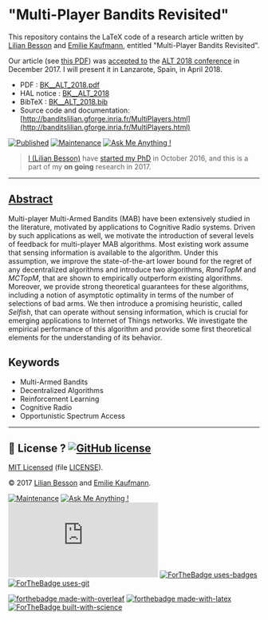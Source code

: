 # "Multi-Player Bandits Revisited"
This repository contains the LaTeX code of a research article written by [Lilian Besson](https://perso.crans.org/besson/) and [Emilie Kaufmann](http://chercheurs.lille.inria.fr/ekaufman/research.html), entitled "Multi-Player Bandits Revisited".

Our article (see [this PDF](https://www.overleaf.com/docs/11430087jsptnnkcsnch/pdf.pdf)) was [accepted to](http://www.cs.cornell.edu/conferences/alt2018/accepted.html) the [ALT 2018 conference](http://www.cs.cornell.edu/conferences/alt2018/) in December 2017.
I will present it in Lanzarote, Spain, in April 2018.

- PDF : [BK__ALT_2018.pdf](https://hal.inria.fr/hal-01629733/document)
- HAL notice : [BK__ALT_2018](https://hal.inria.fr/hal-01629733/)
- BibTeX : [BK__ALT_2018.bib](https://hal.inria.fr/hal-01629733/bibtex)
- Source code and documentation: [http://banditslilian.gforge.inria.fr/MultiPlayers.html](http://banditslilian.gforge.inria.fr/MultiPlayers.html)

[![Published](https://img.shields.io/badge/Published%3F-accepted-green.svg)](http://www.cs.cornell.edu/conferences/alt2018/index.html#accepted)
[![Maintenance](https://img.shields.io/badge/Maintained%3F-yes-green.svg)](https://bitbucket.org/lbesson/multi-player-bandits-revisited/commits/)
[![Ask Me Anything !](https://img.shields.io/badge/Ask%20me-anything-1abc9c.svg)](https://bitbucket.org/lbesson/ama)

> [I (Lilian Besson)](https://perso.crans.org/besson/) have [started my PhD](https://perso.crans.org/besson/phd/) in October 2016, and this is a part of my **on going** research in 2017.

----

## [Abstract](abstract.md)
Multi-player Multi-Armed Bandits (MAB) have been extensively studied in the literature, motivated by applications to Cognitive Radio systems. Driven by such applications as well, we motivate the introduction of several levels of feedback for multi-player MAB algorithms. Most existing work assume that sensing information is available to the algorithm. Under this assumption, we improve the state-of-the-art lower bound for the regret of any decentralized algorithms and introduce two algorithms, *RandTopM* and *MCTopM*, that are shown to empirically outperform existing algorithms. Moreover, we provide strong theoretical guarantees for these algorithms, including a notion of asymptotic optimality in terms of the number of selections of bad arms. We then introduce a promising heuristic, called *Selfish*, that can operate without sensing information, which is crucial for emerging applications to Internet of Things networks. We investigate the empirical performance of this algorithm and provide some first theoretical elements for the understanding of its behavior.

## Keywords
- Multi-Armed Bandits
- Decentralized Algorithms
- Reinforcement Learning
- Cognitive Radio
- Opportunistic Spectrum Access

----

## :scroll: License ? [![GitHub license](https://img.shields.io/github/license/Naereen/badges.svg)](https://bitbucket.org/lbesson/multi-player-bandits-revisited/src/master/LICENSE)
[MIT Licensed](https://lbesson.mit-license.org/) (file [LICENSE](LICENSE)).

© 2017 [Lilian Besson](https://perso.crans.org/besson/) and [Emilie Kaufmann](http://chercheurs.lille.inria.fr/ekaufman/research.html).

[![Maintenance](https://img.shields.io/badge/Maintained%3F-yes-green.svg)](https://bitbucket.org/lbesson/multi-player-bandits-revisited/commits/)
[![Ask Me Anything !](https://img.shields.io/badge/Ask%20me-anything-1abc9c.svg)](https://bitbucket.org/lbesson/ama)
[![Analytics](https://ga-beacon.appspot.com/UA-38514290-17/bitbucket.org/lbesson/multi-player-bandits-revisited/README.md?pixel)](https://bitbucket.org/lbesson/multi-player-bandits-revisited/)
[![ForTheBadge uses-badges](http://ForTheBadge.com/images/badges/uses-badges.svg)](http://ForTheBadge.com)
[![ForTheBadge uses-git](http://ForTheBadge.com/images/badges/uses-git.svg)](https://GitHub.com/)

[![forthebadge made-with-overleaf](https://img.shields.io/badge/Made%20with-OverLeaf-1f425f.svg)](https://www.overleaf.com/)
[![forthebadge made-with-latex](https://img.shields.io/badge/Made%20with-LaTeX-1f425f.svg)](https://www.latex-project.org/)
[![ForTheBadge built-with-science](http://ForTheBadge.com/images/badges/built-with-science.svg)](https://perso.crans.org/besson/)
